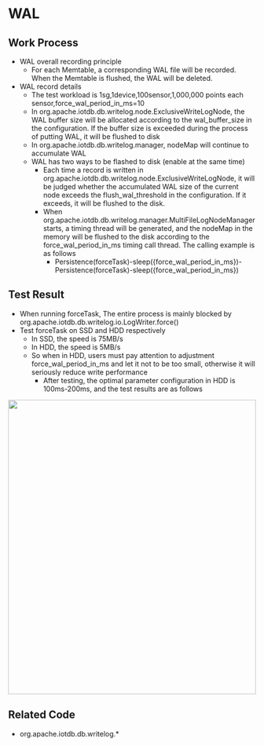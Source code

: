 <!--

    Licensed to the Apache Software Foundation (ASF) under one
    or more contributor license agreements.  See the NOTICE file
    distributed with this work for additional information
    regarding copyright ownership.  The ASF licenses this file
    to you under the Apache License, Version 2.0 (the
    "License"); you may not use this file except in compliance
    with the License.  You may obtain a copy of the License at
    
        http://www.apache.org/licenses/LICENSE-2.0
    
    Unless required by applicable law or agreed to in writing,
    software distributed under the License is distributed on an
    "AS IS" BASIS, WITHOUT WARRANTIES OR CONDITIONS OF ANY
    KIND, either express or implied.  See the License for the
    specific language governing permissions and limitations
    under the License.

-->

# WAL

## Work Process
* WAL overall recording principle
  * For each Memtable, a corresponding WAL file will be recorded. When the Memtable is flushed, the WAL will be deleted.
* WAL record details
  * The test workload is 1sg,1device,100sensor,1,000,000 points each sensor,force_wal_period_in_ms=10
  * In org.apache.iotdb.db.writelog.node.ExclusiveWriteLogNode, the WAL buffer size will be allocated according to the wal_buffer_size in the configuration. If the buffer size is exceeded during the process of putting WAL, it will be flushed to disk
  * In org.apache.iotdb.db.writelog.manager, nodeMap will continue to accumulate WAL
  * WAL has two ways to be flashed to disk (enable at the same time)
    * Each time a record is written in org.apache.iotdb.db.writelog.node.ExclusiveWriteLogNode, it will be judged whether the accumulated WAL size of the current node exceeds the flush_wal_threshold in the configuration. If it exceeds, it will be flushed to the disk.
    * When org.apache.iotdb.db.writelog.manager.MultiFileLogNodeManager starts, a timing thread will be generated, and the nodeMap in the memory will be flushed to the disk according to the force_wal_period_in_ms timing call thread. The calling example is as follows
      * Persistence(forceTask)-sleep({force_wal_period_in_ms})-Persistence(forceTask)-sleep({force_wal_period_in_ms})

## Test Result

* When running forceTask, The entire process is mainly blocked by org.apache.iotdb.db.writelog.io.LogWriter.force()
* Test forceTask on SSD and HDD respectively
  * In SSD, the speed is 75MB/s
  * In HDD, the speed is 5MB/s
  * So when in HDD, users must pay attention to adjustment force_wal_period_in_ms and let it not to be too small, otherwise it will seriously reduce write performance
    * After testing, the optimal parameter configuration in HDD is 100ms-200ms, and the test results are as follows
<img style="width:100%; max-width:800px; max-height:600px; margin-left:auto; margin-right:auto; display:block;" src="https://user-images.githubusercontent.com/24886743/93157479-e3319f80-f73c-11ea-836f-459d03cb2fab.png">

## Related Code

* org.apache.iotdb.db.writelog.*

